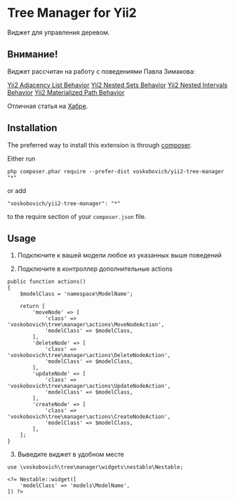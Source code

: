 # Tree Manager for Yii2

Виджет для управления деревом.

Внимание!
-----
Виджет рассчитан на работу с поведениями Павла Зимакова:

[Yii2 Adjacency List Behavior](https://github.com/paulzi/yii2-adjacency-list)
[Yii2 Nested Sets Behavior](https://github.com/paulzi/yii2-nested-sets)
[Yii2 Nested Intervals Behavior](https://github.com/paulzi/yii2-nested-intervals)
[Yii2 Materialized Path Behavior](https://github.com/paulzi/yii2-materialized-path)

Отличная статья на [Хабре](http://habrahabr.ru/post/266155/).


Installation
-------------

The preferred way to install this extension is through [composer](http://getcomposer.org/download/).

Either run

```
php composer.phar require --prefer-dist voskobovich/yii2-tree-manager "*"
```

or add

```
"voskobovich/yii2-tree-manager": "*"
```

to the require section of your `composer.json` file.


Usage
-----
 
  1. Подключите к вашей модели любое из указанных выше поведений
  
  2. Подключите в контроллер дополнительные actions

```
public function actions()
{
    $modelClass = 'namespace\ModelName';

    return [
        'moveNode' => [
            'class' => 'voskobovich\tree\manager\actions\MoveNodeAction',
            'modelClass' => $modelClass,
        ],
        'deleteNode' => [
            'class' => 'voskobovich\tree\manager\actions\DeleteNodeAction',
            'modelClass' => $modelClass,
        ],
        'updateNode' => [
            'class' => 'voskobovich\tree\manager\actions\UpdateNodeAction',
            'modelClass' => $modelClass,
        ],
        'createNode' => [
            'class' => 'voskobovich\tree\manager\actions\CreateNodeAction',
            'modelClass' => $modelClass,
        ],
    ];
}
```  

3. Выведите виджет в удобном месте

```
use \voskobovich\tree\manager\widgets\nestable\Nestable;

<?= Nestable::widget([
    'modelClass' => 'models\ModelName',
]) ?>
```